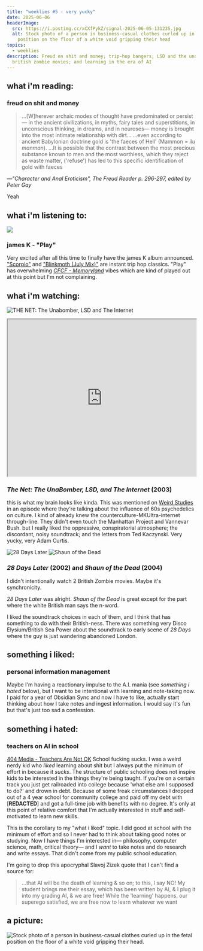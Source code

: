```yaml
---
title: "weeklies #5 - very yucky"
date: 2025-06-06
headerImage:
  src: https://i.postimg.cc/xCXfPykZ/signal-2025-06-05-131235.jpg
  alt: Stock photo of a person in business-casual clothes curled up in the fetal
    position on the floor of a white void gripping their head
topics:
  - weeklies
description: Freud on shit and money; trip-hop bangers; LSD and the unabomber vs
  british zombie movies; and learning in the era of AI
---
```

## __what i'm reading__:
### freud on shit and money
> ...\[W]herever archaic modes of thought have predominated or persist— in the ancient civilizations, in myths, fairy tales and superstitions, in unconscious thinking, in dreams, and in neuroses— money is brought into the most intimate relationship with dirt...
> ...even according to ancient Babylonian doctrine gold is 'the faeces of Hell' (Mammon = _ilu manman_).
> ...It is possible that the contrast between the most precious substance known to men and the most worthless, which they reject as waste matter, ('refuse') has led to this specific identification of gold with faeces 

<cite>—"Character and Anal Eroticism", The Freud Reader p. 296-297, edited by Peter Gay</cite>

Yeah

## __what i'm listening to__:
![](https://www.youtube.com/watch?v=2chmQiR8R10)
### james K - "Play"
Very excited after all this time to finally have the james K album announced. ["Scorpio"](https://ad93.bandcamp.com/album/065-scorpio) and ["Blinkmoth (July Mix)"](https://jameskmusic.bandcamp.com/track/blinkmoth-july-mix-2) are instant trip hop classics. "Play" has overwhelming [_CFCF - Memoryland_](https://cfcf.bandcamp.com/album/memoryland/) vibes which are kind of played out at this point but I'm not complaining. 

## __what i'm watching__:
![THE NET: The Unabomber, LSD and The Internet](https://lopcuk.files.wordpress.com/2022/04/the-net-unabomber-lsd-internet_small.jpg)
<iframe width="100%" height="420px" src="https://archive.org/embed/the-net"></iframe>

### _The Net: The UnaBomber, LSD, and The Internet_ (2003)

this is what my brain looks like kinda. This was mentioned on [Weird Studies](https://www.weirdstudies.com/) in an episode where they're talking about the influence of 60s psychedelics on culture. I kind of already knew the counterculture-MKUltra-internet through-line. They didn't even touch the Manhattan Project and Vannevar Bush. but I really liked the oppressive, conspiratorial atmosphere; the discordant, noisy soundtrack; and the letters from Ted Kaczynski. Very yucky, very Adam Curtis.

![28 Days Later](https://www.themoviedb.org/t/p/original/sQckQRt17VaWbo39GIu0TMOiszq.jpg)
![Shaun of the Dead](https://www.themoviedb.org/t/p/original/AoOlCKSK1P8pN21bRenuggrVzn7.jpg)
### _28 Days Later_ (2002) and _Shaun of the Dead_ (2004)
I didn't intentionally watch 2 British Zombie movies. Maybe it's synchronicity. 

_28 Days Later_ was alright. _Shaun of the Dead_ is great except for the part where the white British man says the n-word.

I liked the soundtrack choices in each of them, and I think that has something to do with their British-ness. There was something very Disco Elysium/British Sea Power about the soundtrack to early scene of _28 Days_ where the guy is just wandering abandoned London.

## __something i liked__:
### personal information management
Maybe I'm having a reactionary impulse to the A.I. mania (see _something i hated_ below), but I want to be intentional with learning and note-taking now. I paid for a year of Obsidian Sync and now I have to like, actually start thinking about how I take notes and ingest information. I would say it's fun but that's just too sad a confession.
## __something i hated__:
### teachers on AI in school
[404 Media - Teachers Are Not OK](https://www.404media.co/teachers-are-not-ok-ai-chatgpt/)
School fucking sucks. I was a weird nerdy kid who _liked_ learning about shit but I always put the minimum of effort in because it _sucks_. The structure of public schooling does not inspire kids to be interested in the things they're being taught. If you're on a certain track you just get railroaded into college because 'what else am I supposed to do?' and drown in debt. Because of some freak circumstances I dropped out of a 4 year school for community college and paid off my debt with \[__REDACTED__] and got a full-time job with benefits with no degree. It's only at this point of relative comfort that I'm actually interested in stuff and self-motivated to learn new skills.

This is the corollary to my "what i liked" topic. I did good at school with the minimum of effort and so I never had to think about taking good notes or studying. Now I have things I'm interested in— philosophy, computer science, math, critical theory— and I _want_ to take notes and do research and write essays. That didn't come from my public school education.

I'm going to drop this apocryphal Slavoj Zizek quote that I can't find a source for:
> ...that AI will be the death of learning & so on; to this, I say NO! My student brings me their essay, which has been written by AI, & I plug it into my grading AI, & we are free! While the 'learning' happens, our superego satisfied, we are free now to learn whatever we want

## __a picture__:
![Stock photo of a person in business-casual clothes curled up in the fetal position on the floor of a white void gripping their head.](https://i.postimg.cc/xCXfPykZ/signal-2025-06-05-131235.jpg)